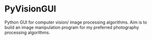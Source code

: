 # PyVisionGUI
Python GUI for computer vision/ image processing algorithms. Aim is to build an image manipulation program for my preferred photography processing algorithms.

